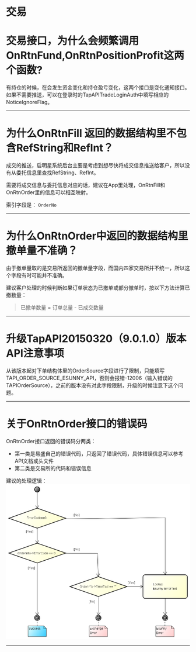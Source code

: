 # 交易

# 交易接口，为什么会频繁调用OnRtnFund,OnRtnPositionProfit这两个函数?

有持仓的时候，在会发生资金变化和持仓盈亏变化，这两个接口是变化通知接口。
如果不需要推送，可以在登录时的TapAPITradeLoginAuth中填写相应的NoticeIgnoreFlag。


---

# 为什么OnRtnFill 返回的数据结构里不包含RefString和RefInt？

成交的推送，启明星系统后台主要是考虑到想尽快将成交信息推送给客户，所以没有从委托信息里查找RefString、RefInt。

需要将成交信息与委托信息对应的话，建议在App里处理，OnRtnFill和OnRtnOrder里的信息可以相互映射。

索引字段是： `OrderNo`

---

# 为什么OnRtnOrder中返回的数据结构里撤单量不准确？

由于撤单量取的是交易所返回的撤单量字段，而国内四家交易所并不统一，所以这个字段有时可能并不准确。

建议客户处理的时候判断如果订单状态为已撤单或部分撤单时，按以下方法计算已撤数量：

>  已撤单数量 = 订单总量 - 已成交数量

---
# 升级TapAPI20150320（9.0.1.0）版本API注意事项

从该版本起对下单结构体里的OrderSource字段进行了限制，只能填写TAPI_ORDER_SOURCE_ESUNNY_API，否则会报错-12006（输入错误的TAPIOrderSource），之前的版本没有对此字段限制，升级的时候注意下这个问题。

---

# 关于OnRtnOrder接口的错误码

OnRtnOrder接口返回的错误码分两类：

- 第一类是易盛自己的错误代码，只返回了错误代码，具体错误信息可以参考API文档或头文件
- 第二类是交易所的代码和错误信息

建议的处理逻辑：
![错误码处理](../images/v9_error_code_seq.png)


---
